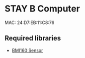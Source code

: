 # STAY B Computer

MAC: 24:D7:EB:11:C8:76

## Required libraries

- [BMI160 Sensor](https://github.com/hanyazou/BMI160-Arduino)